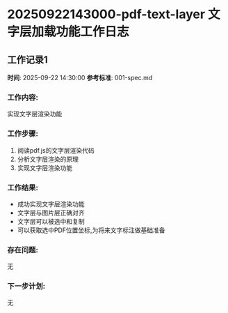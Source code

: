 # 20250922143000-pdf-text-layer 文字层加载功能工作日志
## 工作记录1
**时间**: 2025-09-22 14:30:00
**参考标准**: 001-spec.md
### 工作内容: 
实现文字层渲染功能
### 工作步骤:
1. 阅读pdf.js的文字层渲染代码
2. 分析文字层渲染的原理
3. 实现文字层渲染功能
### 工作结果:
- 成功实现文字层渲染功能
- 文字层与图片层正确对齐
- 文字层可以被选中和复制
- 可以获取选中PDF位置坐标,为将来文字标注做基础准备
### 存在问题:
无
### 下一步计划:
无